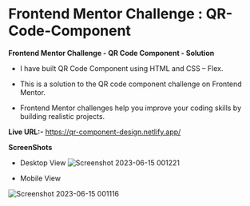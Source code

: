 # Frontend Mentor Challenge : QR-Code-Component
**Frontend Mentor Challenge - QR Code Component - Solution**

- I have built QR Code Component using HTML and CSS – Flex.
* This is a solution to the QR code component challenge on Frontend Mentor.
+ Frontend Mentor challenges help you improve your coding skills by building realistic projects.

**Live URL:-** https://qr-component-design.netlify.app/

**ScreenShots**
- Desktop View
![Screenshot 2023-06-15 001221](https://github.com/aratidsa/QR-Code-Component/assets/128802362/83e531fb-e999-441b-89ad-378a3cc99fc8)



* Mobile View

![Screenshot 2023-06-15 001116](https://github.com/aratidsa/QR-Code-Component/assets/128802362/142763be-a036-44b5-a07e-b204664134e6)

